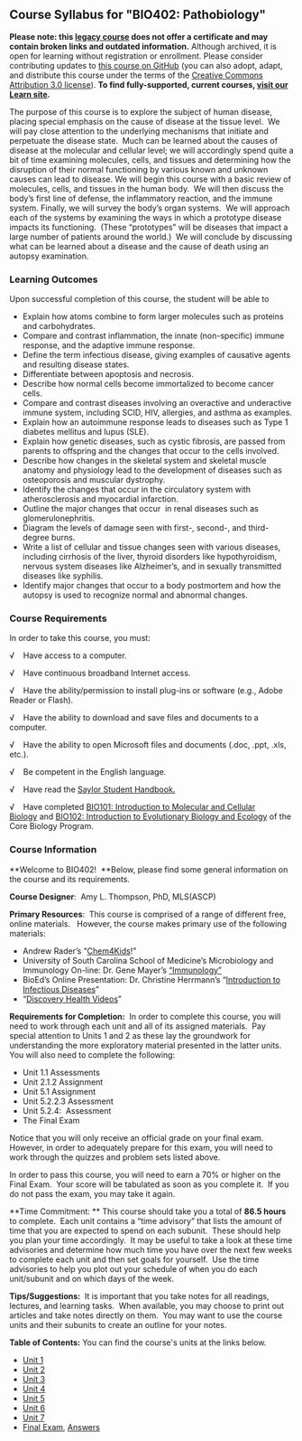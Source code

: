 Course Syllabus for "BIO402: Pathobiology"
------------------------------------------

**Please note: this [legacy course](https://sayloracademy.zendesk.com/hc/en-us/articles/206089967) does not offer a certificate and may contain 
broken links and outdated information.** Although archived, it is open 
for learning without registration or enrollment. Please consider contributing 
updates to [this course on GitHub](https://github.com/saylordotorg/course_bio402) 
(you can also adopt, adapt, and distribute this course under the terms of 
the [Creative Commons Attribution 3.0 license](http://creativecommons.org/licenses/by/3.0/)). **To find fully-supported, current courses, [visit our 
Learn site](https://learn.saylor.org).**

The purpose of this course is to explore the subject of human disease,
placing special emphasis on the cause of disease at the tissue level. 
We will pay close attention to the underlying mechanisms that initiate
and perpetuate the disease state.  Much can be learned about the causes
of disease at the molecular and cellular level; we will accordingly
spend quite a bit of time examining molecules, cells, and tissues and
determining how the disruption of their normal functioning by various
known and unknown causes can lead to disease. We will begin this course
with a basic review of molecules, cells, and tissues in the human body. 
We will then discuss the body’s first line of defense, the inflammatory
reaction, and the immune system. Finally, we will survey the body’s
organ systems.  We will approach each of the systems by examining the
ways in which a prototype disease impacts its functioning.  (These
“prototypes” will be diseases that impact a large number of patients
around the world.)  We will conclude by discussing what can be learned
about a disease and the cause of death using an autopsy examination.

### Learning Outcomes

Upon successful completion of this course, the student will be able to  
  

-   Explain how atoms combine to form larger molecules such as proteins
    and carbohydrates.
-   Compare and contrast inflammation, the innate (non-specific) immune
    response, and the adaptive immune response.
-   Define the term infectious disease, giving examples of causative
    agents and resulting disease states.
-   Differentiate between apoptosis and necrosis.
-   Describe how normal cells become immortalized to become cancer
    cells.
-   Compare and contrast diseases involving an overactive and
    underactive immune system, including SCID, HIV, allergies, and
    asthma as examples.
-   Explain how an autoimmune response leads to diseases such as Type 1
    diabetes mellitus and lupus (SLE).
-   Explain how genetic diseases, such as cystic fibrosis, are passed
    from parents to offspring and the changes that occur to the cells
    involved.
-   Describe how changes in the skeletal system and skeletal muscle
    anatomy and physiology lead to the development of diseases such as
    osteoporosis and muscular dystrophy.
-   Identify the changes that occur in the circulatory system with
    atherosclerosis and myocardial infarction.
-   Outline the major changes that occur  in renal diseases such as
    glomerulonephritis.
-   Diagram the levels of damage seen with first-, second-, and
    third-degree burns.
-   Write a list of cellular and tissue changes seen with various
    diseases, including cirrhosis of the liver, thyroid disorders like
    hypothyroidism, nervous system diseases like Alzheimer’s, and in
    sexually transmitted diseases like syphilis.
-   Identify major changes that occur to a body postmortem and how the
    autopsy is used to recognize normal and abnormal changes.

### Course Requirements

In order to take this course, you must:  
  
 √    Have access to a computer.  
  
 √    Have continuous broadband Internet access.  
  
 √    Have the ability/permission to install plug-ins or software (e.g.,
Adobe Reader or Flash).  
  
 √    Have the ability to download and save files and documents to a
computer.  
  
 √    Have the ability to open Microsoft files and documents (.doc,
.ppt, .xls, etc.).  
  
 √    Be competent in the English language.

√    Have read the [Saylor Student
Handbook.](https://resources.saylor.org/archived/wp-content/uploads/2012/05/Saylor-StudentHandbook.pdf)

√    Have completed [BIO101: Introduction to Molecular and Cellular
Biology](http://www.saylor.org/courses/bio101a/) and [BIO102:
Introduction to Evolutionary Biology and
Ecology](http://www.saylor.org/courses/bio102/) of the Core Biology
Program.

### Course Information

**Welcome to BIO402!  **Below, please find some general information on
the course and its requirements.

**Course Designer**:  Amy L. Thompson, PhD, MLS(ASCP)

**Primary Resources**:  This course is comprised of a range of different
free, online materials.   However, the course makes primary use of the
following materials:

-   Andrew Rader’s “[Chem4Kids](http://www.chem4kids.com/)!”
-   University of South Carolina School of Medicine’s Microbiology and
    Immunology On-line: Dr. Gene Mayer’s
    [“Immunology”](http://pathmicro.med.sc.edu/bowers/immune%20cells.htm)
-   BioEd’s Online Presentation: Dr. Christine Herrmann’s “[Introduction
    to Infectious
    Diseases](http://www.bioedonline.org/presentations/index.cfm#presentation1)”
-   “[Discovery Health Videos](http://health.discovery.com/videos/)”

**Requirements for Completion:**  In order to complete this course, you
will need to work through each unit and all of its assigned materials. 
Pay special attention to Units 1 and 2 as these lay the groundwork for
understanding the more exploratory material presented in the latter
units.  You will also need to complete the following:

-   Unit 1.1 Assessments
-   Unit 2.1.2 Assignment
-   Unit 5.1 Assignment
-   Unit 5.2.2.3 Assessment
-   Unit 5.2.4:  Assessment
-   The Final Exam

Notice that you will only receive an official grade on your final exam. 
However, in order to adequately prepare for this exam, you will need to
work through the quizzes and problem sets listed above.

In order to pass this course, you will need to earn a 70% or higher on
the Final Exam.  Your score will be tabulated as soon as you complete
it.  If you do not pass the exam, you may take it again.

**Time Commitment: ** This course should take you a total of **86.5
hours** to complete.  Each unit contains a “time advisory” that lists
the amount of time that you are expected to spend on each subunit. 
These should help you plan your time accordingly.  It may be useful to
take a look at these time advisories and determine how much time you
have over the next few weeks to complete each unit and then set goals
for yourself.  Use the time advisories to help you plot out your
schedule of when you do each unit/subunit and on which days of the
week. 

**Tips/Suggestions:**  It is important that you take notes for all
readings, lectures, and learning tasks.  When available, you may choose
to print out articles and take notes directly on them.  You may want to
use the course units and their subunits to create an outline for your
notes.  

**Table of Contents:** You can find the course's units at the links below.

- [Unit 1](https://legacy.saylor.org/bio402/Unit01/)
- [Unit 2](https://legacy.saylor.org/bio402/Unit02/)
- [Unit 3](https://legacy.saylor.org/bio402/Unit03/)
- [Unit 4](https://legacy.saylor.org/bio402/Unit04/)
- [Unit 5](https://legacy.saylor.org/bio402/Unit05/)
- [Unit 6](https://legacy.saylor.org/bio402/Unit06/)
- [Unit 7](https://legacy.saylor.org/bio402/Unit07/)
- [Final Exam](http://saylordotorg.github.io/LegacyExams/BIO/BIO402/BIO402-FinalExam.html), [Answers](http://saylordotorg.github.io/LegacyExams/BIO/BIO402/BIO402-FinalExam-Answers.html)
